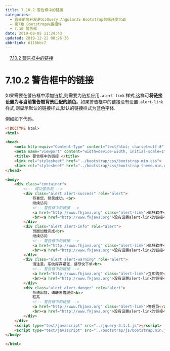 ```yaml
---
title: 7.10.2 警告框中的链接
categories: 
  - 疯狂前端开发讲义JQuery AngularJS Bootstrap前端开发实战
  - 第7章 Bootstrap内置组件
  - 7.10 警告框
date: 2019-08-05 11:24:43
updated: 2019-12-22 08:26:36
abbrlink: 6116bbc7
---
```

<div id='my_toc'><a href="/JavaReadingNotes/6116bbc7/#7-10-2-警告框中的链接" class="header_1">7.10.2 警告框中的链接</a><br></div>
<style>.header_1{margin-left: 1em;}.header_2{margin-left: 2em;}.header_3{margin-left: 3em;}.header_4{margin-left: 4em;}.header_5{margin-left: 5em;}.header_6{margin-left: 6em;}</style>
<!--more-->
<script>if (navigator.platform.search('arm')==-1){document.getElementById('my_toc').style.display = 'none';}var e,p = document.getElementsByTagName('p');while (p.length>0) {e = p[0];e.parentElement.removeChild(e);}</script>

<!--end-->
<!--SSTStart-->
# 7.10.2 警告框中的链接 #
如果需要在警告框中添加链接,则需要为链接应用`.alert-link` 样式,这样可**将链接设置为与当前警告框背景匹配的颜色**。如果警告框中的链接没有设置`.alert-link` 样式,则显示默认的链接样式,默认的链接样式为蓝色字体.
<!--SSTStop-->
例如如下代码。
```html
<!DOCTYPE html>
<html>

<head>
    <meta http-equiv="Content-Type" content="text/html; charset=utf-8" />
    <meta name="viewport" content="width=device-width, initial-scale=1">
    <title> 警告框中的链接 </title>
    <link rel="stylesheet" href="../bootstrap/css/bootstrap.min.css">
    <link rel="stylesheet" href="../bootstrap/css/bootstrap-theme.min.css">
</head>

<body>
    <div class="container">
        <!-- 成功警告框 -->
        <div class="alert alert-success" role="alert">
            恭喜您，登录成功。<br>
            继续访问
            <!-- 警告框中的链接 -->
            <a href="http://www.fkjava.org" class="alert-link">疯狂软件</a>
            <br><a href="http://www.fkjava.org">没有设置alert-link的链接</a>
        </div>
        <div class="alert alert-info" role="alert">
            页面加载完成<br>
            继续访问
            <!-- 警告框中的链接 -->
            <a href="http://www.fkjava.org" class="alert-link">疯狂软件</a>
            <br><a href="http://www.fkjava.org">没有设置alert-link的链接</a>
        </div>
        <div class="alert alert-warning" role="alert">
            请注意，系统库存紧张，请尽快下单<br>
            <!-- 警告框中的链接 -->
            <a href="http://www.fkjava.org" class="alert-link">立即购买</a>
            <br><a href="http://www.fkjava.org">没有设置alert-link的链接</a>
        </div>
        <div class="alert alert-danger" role="alert">
            系统出错，请联系管理员<br>
            联系
            <!-- 警告框中的链接 -->
            <a href="http://www.fkjava.org" class="alert-link">管理员</a>
            <br><a href="http://www.fkjava.org">没有设置alert-link的链接</a>
        </div>
    </div>
    <script type="text/javascript" src="../jquery-3.1.1.js"></script>
    <script type="text/javascript" src="../bootstrap/js/bootstrap.min.js"></script>
</body>

</html>
```

